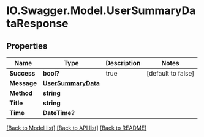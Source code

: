 # IO.Swagger.Model.UserSummaryDataResponse
## Properties

Name | Type | Description | Notes
------------ | ------------- | ------------- | -------------
**Success** | **bool?** | true | [default to false]
**Message** | [**UserSummaryData**](UserSummaryData.md) |  | 
**Method** | **string** |  | 
**Title** | **string** |  | 
**Time** | **DateTime?** |  | 

[[Back to Model list]](../README.md#documentation-for-models) [[Back to API list]](../README.md#documentation-for-api-endpoints) [[Back to README]](../README.md)

